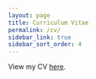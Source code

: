 ```yaml
---
layout: page
title: Curriculum Vitae
permalink: /cv/
sidebar_link: true
sidebar_sort_order: 4
---
```


<object data="{{ site.url }}/assets/cv.pdf" type='application/pdf' width="120%" style="height:calc(100vh)">
<p>View my CV <a href="{{ site.url }}/assets/cv.pdf">here</a>.</p>

</object>
